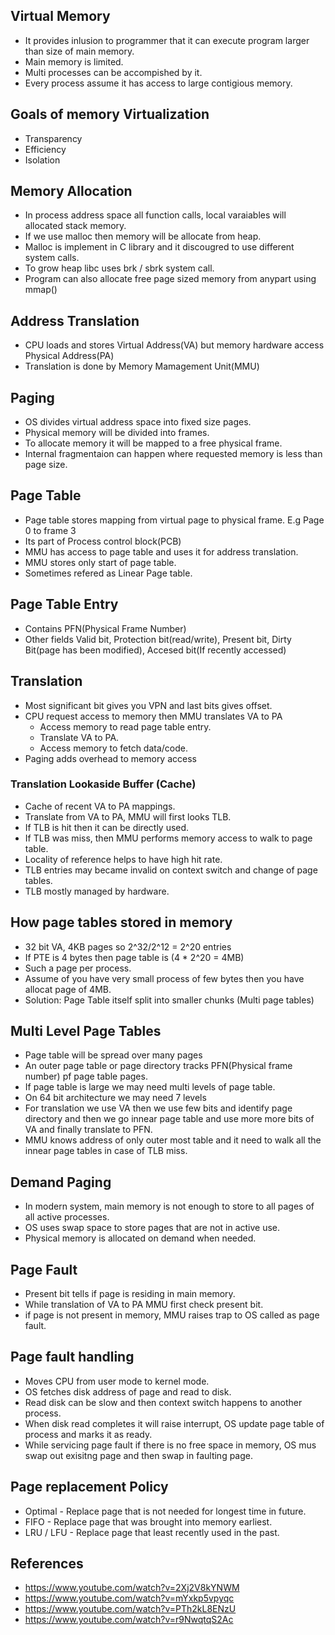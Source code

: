 ## Virtual Memory
* It provides inlusion to programmer that it can execute program larger than size of main memory.
* Main memory is limited.
* Multi processes can be accompished by it.
* Every process assume it has access to large contigious memory.

## Goals of memory Virtualization
* Transparency
* Efficiency
* Isolation

## Memory Allocation
* In process address space all function calls, local varaiables will allocated stack memory.
* If we use malloc then memory will be allocate from heap.
* Malloc is implement in C library and it discougred to use different system calls.
* To grow heap libc uses brk / sbrk system call.
* Program can also allocate free page sized memory from anypart using mmap() 

## Address Translation
* CPU loads and stores Virtual Address(VA) but memory hardware access Physical Address(PA)
* Translation is done by Memory Mamagement Unit(MMU) 

## Paging
* OS divides virtual address space into fixed size pages.
* Physical memory will be divided into frames.
* To allocate memory it will be mapped to a free physical frame.
* Internal fragmentaion can happen where requested memory is less than page size.

## Page Table
* Page table stores mapping from virtual page to physical frame. E.g Page 0 to frame 3
* Its part of Process control block(PCB)
* MMU has access to page table and uses it for address translation. 
* MMU stores only start of page table.
* Sometimes refered as Linear Page table.


## Page Table Entry
* Contains PFN(Physical Frame Number)
* Other fields Valid bit, Protection bit(read/write), Present bit, Dirty Bit(page has been modified), Accesed bit(If recently accessed)

## Translation
* Most significant bit gives you VPN and last bits gives offset.
* CPU request access to memory then MMU translates VA to PA
    * Access memory to read page table entry.
    * Translate VA to PA.
    * Access memory to fetch data/code.
* Paging adds overhead to memory access

### Translation Lookaside Buffer (Cache)
* Cache of recent VA to PA mappings.
* Translate from VA to PA, MMU will first looks TLB.
* If TLB is hit then it can be directly used.
* If TLB was miss, then MMU performs memory access to walk to page table.
* Locality of reference helps to have high hit rate.
* TLB entries may became invalid on context switch and change of page tables.
* TLB mostly managed by hardware.

## How page tables stored in memory
* 32 bit VA, 4KB pages so 2^32/2^12 = 2^20 entries
* If PTE is 4 bytes then page table is (4 * 2^20 = 4MB)
* Such a page per process.
* Assume of you have very small process of few bytes then you have allocat page of 4MB.
* Solution: Page Table itself split into smaller chunks (Multi page tables)

## Multi Level Page Tables
* Page table will be spread over many pages
* An outer page table or page directory tracks PFN(Physical frame number) pf page table pages.
* If page table is large we may need multi levels of page table.
* On 64 bit architecture we may need 7 levels
* For translation we use VA then we use few bits and identify page directory and then we go innear page table and use more more bits of VA and finally translate to PFN.
* MMU knows address of only outer most table and it need to walk all the innear page tables in case of TLB miss.

## Demand Paging
* In modern system, main memory is not enough to store to all pages of all active processes.
* OS uses swap space to store pages that are not in active use.
* Physical memory is allocated on demand when needed.

## Page Fault
* Present bit tells if page is residing in main memory.
* While translation of VA to PA MMU first check present bit.
* if page is not present in memory, MMU raises trap to OS called as page fault.

## Page fault handling
* Moves CPU from user mode to kernel mode.
* OS fetches disk address of page and read to disk.
* Read disk can be slow and then context switch happens to another process.
* When disk read completes it will raise interrupt, OS update page table of process and marks it as ready.
* While servicing page fault if there is no free space in memory, OS mus swap out exisitng page and then swap in faulting page.

## Page replacement Policy
* Optimal - Replace page that is not needed for longest time in future.
* FIFO - Replace page that was brought into memory earliest.
* LRU / LFU - Replace page that least recently used in the past.


## References
* https://www.youtube.com/watch?v=2Xj2V8kYNWM
* https://www.youtube.com/watch?v=mYxkp5vpyqc
* https://www.youtube.com/watch?v=PTh2kL8ENzU
* https://www.youtube.com/watch?v=r9NwqtqS2Ac